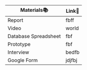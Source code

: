 |Materials📚|Link🔗|
|---|---|
|Report|fbff|
|Video|world|
|Database Spreadsheet|fbf|
|Prototype|fbf|
|Interview|bedfb|
|Google Form|jdjfbj|

